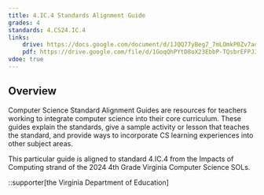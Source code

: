 ```yaml
---
title: 4.IC.4 Standards Alignment Guide
grades: 4
standards: 4.CS24.IC.4
links:
    drive: https://docs.google.com/document/d/1JQQ77yBeg7_7mLOmkP0Zv7aqXUOaZO-NfelUtyV_3zU/edit?usp=drive_link
    pdf: https://drive.google.com/file/d/1GoqQhPYtD8oX23EbbP-TQsbrEFPJ36MA/view?usp=drive_link
vdoe: true
---
```


## Overview

Computer Science Standard Alignment Guides are resources for teachers working to integrate computer science into their core curriculum. These guides explain the standards, give a sample activity or lesson that teaches the standard, and provide ways to incorporate CS learning experiences into other subject areas. 

This particular guide is aligned to standard 4.IC.4 from the Impacts of Computing strand of the 2024 4th Grade Virginia Computer Science SOLs.

::supporter[the Virginia Department of Education]